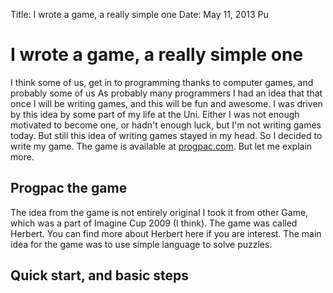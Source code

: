 Title:   I wrote a game, a really simple one
Date:    May 11, 2013
Pu


# I wrote a game, a really simple one

I think some of us, get in to programming thanks to computer games, and probably some of us 
As probably many programmers I had an idea that that once I will be writing games, and this will be fun and awesome. 
I was driven by this idea by some part of my life at the Uni. Either I was not enough motivated to become one, or hadn't enough luck, but I'm not writing games today. 
But still this idea of writing games stayed in my head. So I decided to write my game. The game is available at [progpac.com](http://progpac.com). But let me explain more.


## Progpac the game


The idea from the game is not entirely original I took it from other Game, which was a part of Imagine Cup 2009 (I think). The game was called Herbert. You can find more about Herbert here if you are interest. The main idea for the game was to use simple language to solve puzzles.


## Quick start, and basic steps

